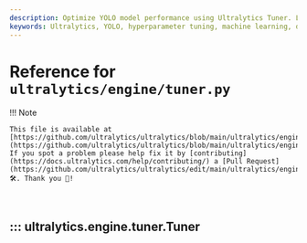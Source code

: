```yaml
---
description: Optimize YOLO model performance using Ultralytics Tuner. Learn about systematic hyperparameter tuning for object detection, segmentation, classification, and tracking.
keywords: Ultralytics, YOLO, hyperparameter tuning, machine learning, deep learning, object detection, instance segmentation, image classification, pose estimation, multi-object tracking
---
```


# Reference for `ultralytics/engine/tuner.py`

!!! Note

    This file is available at [https://github.com/ultralytics/ultralytics/blob/main/ultralytics/engine/tuner.py](https://github.com/ultralytics/ultralytics/blob/main/ultralytics/engine/tuner.py). If you spot a problem please help fix it by [contributing](https://docs.ultralytics.com/help/contributing/) a [Pull Request](https://github.com/ultralytics/ultralytics/edit/main/ultralytics/engine/tuner.py) 🛠️. Thank you 🙏!

<br>

## ::: ultralytics.engine.tuner.Tuner

<br><br>
